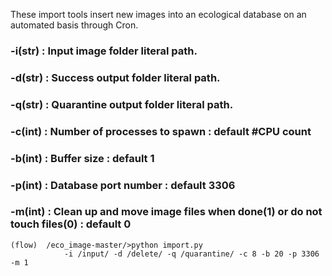 These import tools insert new images into an ecological database on an automated basis through Cron.

### -i(str)	:	Input image folder literal path.
### -d(str)	:	Success output folder literal path.
### -q(str)	:	Quarantine output folder literal path. 
### -c(int)	:	Number of processes to spawn		:		default #CPU count
### -b(int)	:	Buffer size		:		default 1
### -p(int)	:	Database port number		: 		default 3306
### -m(int)	:	Clean up and move image files when done(1) or do not touch files(0)	:	default 0
```console
(flow)	/eco_image-master/>python import.py
			-i /input/ -d /delete/ -q /quarantine/ -c 8 -b 20 -p 3306 -m 1
```

